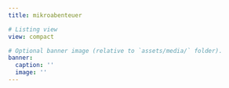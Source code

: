 ```yaml
---
title: mikroabenteuer

# Listing view
view: compact

# Optional banner image (relative to `assets/media/` folder).
banner:
  caption: ''
  image: ''
---
```

